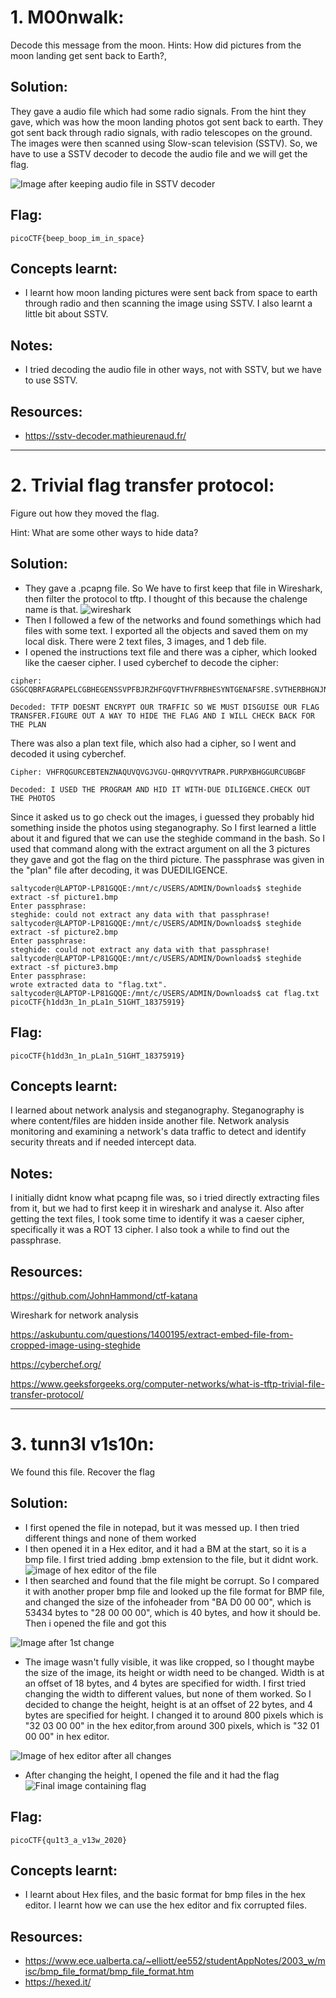 # 1. M00nwalk: 

Decode this message from the moon. 
Hints: How did pictures from the moon landing get sent back to Earth?, 

## Solution:

They gave a audio file which had some radio signals. From the hint they gave, which was how the moon landing photos got sent back to earth. They got sent back through radio signals, with radio telescopes on the ground. The images were then scanned using Slow-scan television (SSTV). So, we have to use a SSTV decoder to decode the audio file and we will get the flag. 

![Image after keeping audio file in SSTV decoder](images/decoded-image.png)

## Flag:

```
picoCTF{beep_boop_im_in_space}
```

## Concepts learnt:

- I learnt how moon landing pictures were sent back from space to earth through radio and then scanning the image using SSTV. I also learnt a little bit about SSTV. 

## Notes:

- I tried decoding the audio file in other ways, not with SSTV, but we have to use SSTV. 

## Resources:

- https://sstv-decoder.mathieurenaud.fr/

 ***

 # 2. Trivial flag transfer protocol: 

Figure out how they moved the flag.

Hint: What are some other ways to hide data?

## Solution:

- They gave a .pcapng file. So We have to first keep that file in Wireshark, then filter the protocol to tftp. I thought of this because the chalenge name is that.
![wireshark](images/trivial1.png)
- Then I followed a few of the networks and found somethings which had files with some text. I exported all the objects and saved them on my local disk. There were 2 text files, 3 images, and 1 deb file.
- I opened the instructions text file and there was a cipher, which looked like the caeser cipher. I used cyberchef to decode the cipher:
```
cipher: GSGCQBRFAGRAPELCGBHEGENSSVPFBJRZHFGQVFTHVFRBHESYNTGENAFSRE.SVTHERBHGNJNLGBUVQRGURSYNTNAQVJVYYPURPXONPXSBEGURCYNA

Decoded: TFTP DOESNT ENCRYPT OUR TRAFFIC SO WE MUST DISGUISE OUR FLAG TRANSFER.FIGURE OUT A WAY TO HIDE THE FLAG AND I WILL CHECK BACK FOR THE PLAN
```
There was also a plan text file, which also had a cipher, so I went and decoded it using cyberchef.
```
Cipher: VHFRQGURCEBTENZNAQUVQVGJVGU-QHRQVYVTRAPR.PURPXBHGGURCUBGBF

Decoded: I USED THE PROGRAM AND HID IT WITH-DUE DILIGENCE.CHECK OUT THE PHOTOS
```
Since it asked us to go check out the images, i guessed they probably hid something inside the photos using steganography. So I first learned a little about it and figured that we can use the steghide command in the bash. So I used that command along with the extract argument on all the 3 pictures they gave and got the flag on the third picture. The passphrase was given in the "plan" file after decoding, it was DUEDILIGENCE. 
```
saltycoder@LAPTOP-LP81GQQE:/mnt/c/USERS/ADMIN/Downloads$ steghide extract -sf picture1.bmp
Enter passphrase:
steghide: could not extract any data with that passphrase!
saltycoder@LAPTOP-LP81GQQE:/mnt/c/USERS/ADMIN/Downloads$ steghide extract -sf picture2.bmp
Enter passphrase:
steghide: could not extract any data with that passphrase!
saltycoder@LAPTOP-LP81GQQE:/mnt/c/USERS/ADMIN/Downloads$ steghide extract -sf picture3.bmp
Enter passphrase:
wrote extracted data to "flag.txt".
saltycoder@LAPTOP-LP81GQQE:/mnt/c/USERS/ADMIN/Downloads$ cat flag.txt
picoCTF{h1dd3n_1n_pLa1n_51GHT_18375919}
```

## Flag:

```
picoCTF{h1dd3n_1n_pLa1n_51GHT_18375919}
```

## Concepts learnt:

I learned about network analysis and steganography. Steganography is where content/files are hidden inside another file. Network analysis monitoring and examining a network's data traffic to detect and identify security threats and if needed intercept data. 

## Notes:

I initially didnt know what pcapng file was, so i tried directly extracting files from it, but we had to first keep it in wireshark and analyse it. Also after getting the text files, I took some time to identify it was a caeser cipher, specifically it was a ROT 13 cipher. I also took a while to find out the passphrase. 

## Resources:

https://github.com/JohnHammond/ctf-katana

Wireshark for network analysis

https://askubuntu.com/questions/1400195/extract-embed-file-from-cropped-image-using-steghide

https://cyberchef.org/

https://www.geeksforgeeks.org/computer-networks/what-is-tftp-trivial-file-transfer-protocol/

***

# 3. tunn3l v1s10n:

We found this file. Recover the flag

## Solution:

- I first opened the file in notepad, but it was messed up. I then tried different things and none of them worked
- I then opened it in a Hex editor, and it had a BM at the start, so it is a bmp file. I first tried adding .bmp extension to the file, but it didnt work.
![image of hex editor of the file](images/Hex1.png)
- I then searched and found that the file might be corrupt. So I compared it with another proper bmp file and looked up the file format for BMP file, and changed the size of the infoheader from "BA D0 00 00", which is 53434 bytes to "28 00 00 00", which is 40 bytes, and how it should be. Then i opened the file and got this

![Image after 1st change](images/Tunnel2.png)
- The image wasn't fully visible, it was like cropped, so I thought maybe the size of the image, its height or width need to be changed. Width is at an offset of 18 bytes, and 4 bytes are specified for width. I first tried changing the width to different values, but none of them worked. So I decided to change the height, height is at an offset of 22 bytes, and 4 bytes are specified for height. I changed it to around 800 pixels which is "32 03 00 00" in the hex editor,from around 300 pixels, which is "32 01 00 00" in hex editor.

![Image of hex editor after all changes](images/Hex.png)
- After changing the height, I opened the file and it had the flag
![Final image containing flag](images/Tunnel1.png)



## Flag:

```
picoCTF{qu1t3_a_v13w_2020}
```

## Concepts learnt:

- I learnt about Hex files, and the basic format for bmp files in the hex editor. I learnt how we can use the hex editor and fix corrupted files. 


## Resources:

- https://www.ece.ualberta.ca/~elliott/ee552/studentAppNotes/2003_w/misc/bmp_file_format/bmp_file_format.htm
- https://hexed.it/
